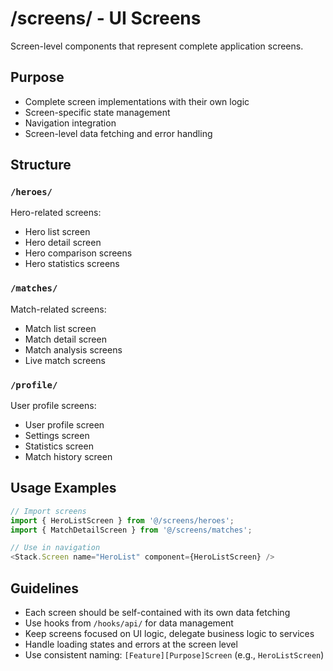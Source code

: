 # /screens/ - UI Screens

Screen-level components that represent complete application screens.

## Purpose
- Complete screen implementations with their own logic
- Screen-specific state management
- Navigation integration
- Screen-level data fetching and error handling

## Structure

### `/heroes/`
Hero-related screens:
- Hero list screen
- Hero detail screen
- Hero comparison screens
- Hero statistics screens

### `/matches/`
Match-related screens:
- Match list screen
- Match detail screen
- Match analysis screens
- Live match screens

### `/profile/`
User profile screens:
- User profile screen
- Settings screen
- Statistics screen
- Match history screen

## Usage Examples
```typescript
// Import screens
import { HeroListScreen } from '@/screens/heroes';
import { MatchDetailScreen } from '@/screens/matches';

// Use in navigation
<Stack.Screen name="HeroList" component={HeroListScreen} />
```

## Guidelines
- Each screen should be self-contained with its own data fetching
- Use hooks from `/hooks/api/` for data management
- Keep screens focused on UI logic, delegate business logic to services
- Handle loading states and errors at the screen level
- Use consistent naming: `[Feature][Purpose]Screen` (e.g., `HeroListScreen`)
